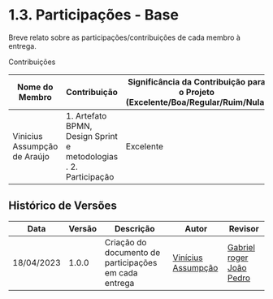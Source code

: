 # 1.3. Participações - Base

Breve relato sobre as participações/contribuições de cada membro à entrega. 


Contribuições

|Nome do Membro | Contribuição | Significância da Contribuição para o Projeto (Excelente/Boa/Regular/Ruim/Nula) |
| -- | -- | -- |
| Vinicius Assumpção de Araújo |  1. Artefato BPMN, Design Sprint e metodologias . 2. Participação  | Excelente |



## Histórico de Versões

|    Data    | Versão |            Descrição           |       Autor     |    Revisor    |
|  --------  |  ----  |            ----------          | --------------- |    -------    |
| 18/04/2023 |  1.0.0 |  Criação do documento de participações em cada entrega    |   [Vinícius Assumpção](https://github.com/viniman27)| [Gabriel roger]()   [João Pedro]()|


